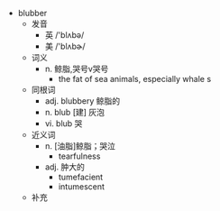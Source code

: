 - blubber
  - 发音
    - 英 /'blʌbə/
    - 美 /'blʌbɚ/
  - 词义
    - n. 鲸脂,哭号v哭号
      - the fat of sea animals, especially  whale s 
  - 同根词
    - adj. blubbery 鲸脂的
    - n. blub [建] 灰泡
    - vi. blub 哭
  - 近义词
    - n. [油脂]鲸脂；哭泣
      - tearfulness
    - adj. 肿大的
      - tumefacient
      - intumescent
  - 补充